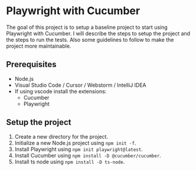 
# Playwright with Cucumber
The goal of this project is to setup a baseline project to start using Playwright with Cucumber. I will describe the steps to setup the project and the steps to run the tests. Also some guidelines to follow to make the project more maintainable.

## Prerequisites
- Node.js
- Visual Studio Code / Cursor / Webstorm / IntelliJ IDEA
- If using vscode install the extensions:
    - Cucumber
    - Playwright

## Setup the project

1. Create a new directory for the project.
2. Initialize a new Node.js project using ```npm init -f```.
3. Install Playwright using ```npm init playwright@latest```.
4. Install Cucumber using ```npm install -D @cucumber/cucumber```.
5. Install ts node using ```npm install -D ts-node```.


